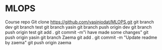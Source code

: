 # MLOPS
Course repo
Git clone https://github.com/yasinjodat/MLOPS.git
git branch dev
git branch test
git branch yasin
git branch push origin dev
git branch push origin test
git add .
git commit -m"i have made some changes"
git push origin yasin
git branch Zaema
git add .
git commit -m "Update readme by zaema"
git push origin zaema
